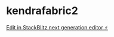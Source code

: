 # kendrafabric2

[Edit in StackBlitz next generation editor ⚡️](https://stackblitz.com/~/github.com/adoshi/kendrafabric2)